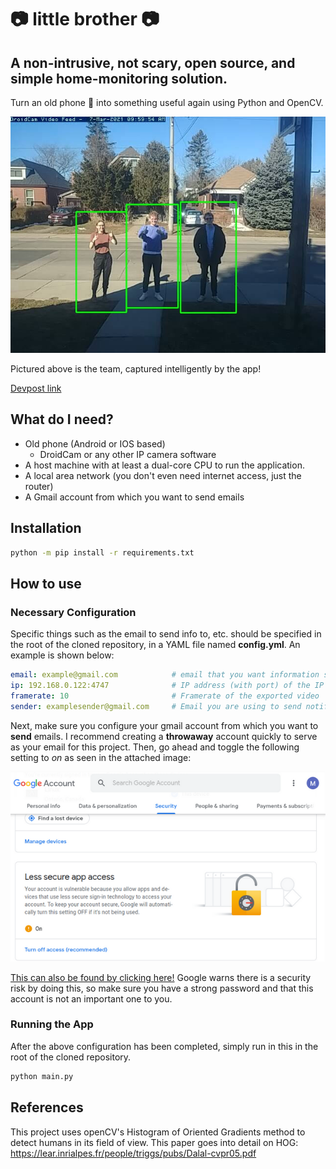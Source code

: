 # :camera: little brother :camera:
## A non-intrusive, not scary, open source, and simple home-monitoring solution. 

Turn an old phone 📱 into something useful again using Python and OpenCV. 

![The team](./doc/demo.jpg)

Pictured above is the team, captured intelligently by the app!

[Devpost link](https://devpost.com/software/little-brother-r87vhn)

## What do I need? 

* Old phone (Android or IOS based)
  * DroidCam or any other IP camera software
* A host machine with at least a dual-core CPU to run the application.
* A local area network (you don't even need internet access, just the router)
* A Gmail account from which you want to send emails 
## Installation
```bash
python -m pip install -r requirements.txt
```
## How to use 
### Necessary Configuration
Specific things such as the email to send info to, etc. should be specified in the root of the cloned repository,
in a YAML file named __config.yml__. An example is shown below:

```yaml
email: example@gmail.com            # email that you want information sent to by the application
ip: 192.168.0.122:4747              # IP address (with port) of the IP cam instance
framerate: 10                       # Framerate of the exported video
sender: examplesender@gmail.com     # Email you are using to send notifications
```
Next, make sure you configure your gmail account from which you want to **send** emails. I recommend creating a **throwaway** account quickly to serve as your email for this project. Then, go ahead and toggle the following setting to *on* as seen in the attached image:

![google settings](https://github.com/mmione/little-brother/blob/master/doc/google-settings.png)

[This can also be found by clicking here!](https://myaccount.google.com/security) Google warns there is a security risk by doing this, so make sure you have a strong password and that this account is not an important one to you.
### Running the App
After the above configuration has been completed, simply run in this in the root of the cloned repository.
```bash
python main.py
```
## References

This project uses openCV's Histogram of Oriented Gradients method to detect humans in its field of view. This paper goes 
into detail on HOG: https://lear.inrialpes.fr/people/triggs/pubs/Dalal-cvpr05.pdf 




